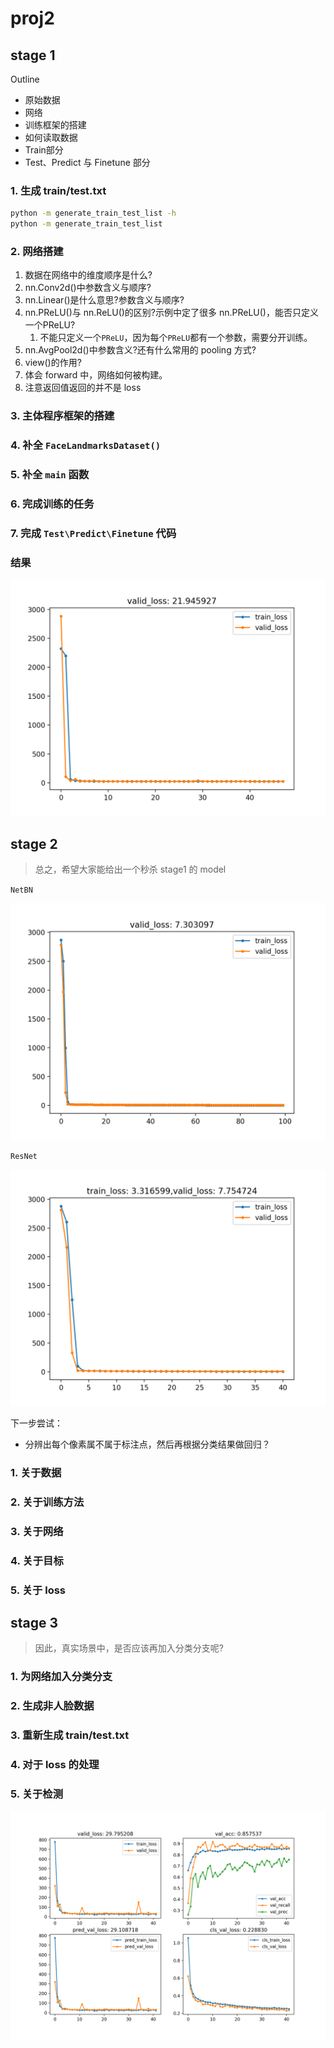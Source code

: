 # proj2

## stage 1

Outline

- 原始数据
- 网络
- 训练框架的搭建
- 如何读取数据
- Train部分
- Test、Predict 与 Finetune 部分

### 1. 生成 train/test.txt

```bash
python -m generate_train_test_list -h
python -m generate_train_test_list
```

### 2. 网络搭建

1. 数据在网络中的维度顺序是什么?
2. nn.Conv2d()中参数含义与顺序?
3. nn.Linear()是什么意思?参数含义与顺序?
4. nn.PReLU()与 nn.ReLU()的区别?示例中定了很多 nn.PReLU()，能否只定义一个PReLU?
   1. 不能只定义一个`PReLU`，因为每个`PReLU`都有一个参数，需要分开训练。
5. nn.AvgPool2d()中参数含义?还有什么常用的 pooling 方式?
6. view()的作用?
7. 体会 forward 中，网络如何被构建。
8. 注意返回值返回的并不是 loss

### 3. 主体程序框架的搭建

### 4. 补全 `FaceLandmarksDataset()`

### 5. 补全 `main` 函数

### 6. 完成训练的任务

### 7. 完成 `Test\Predict\Finetune` 代码

### 结果

![result](results/stage1/XYnKbswu3xMQgWgMmLMNqO/result.png)

## stage 2

> 总之，希望大家能给出一个秒杀 stage1 的 model

`NetBN`

![result](results/stage2/qLD2TuH3S0ZuuMYPwBgvPP/result.png)

`ResNet`

![result](results/stage2/EWNmTY2rIsvFs1tLGZPyNg/result.png)

下一步尝试：

- 分辨出每个像素属不属于标注点，然后再根据分类结果做回归？

### 1. 关于数据

### 2. 关于训练方法

### 3. 关于网络

### 4. 关于目标

### 5. 关于 loss

## stage 3

> 因此，真实场景中，是否应该再加入分类分支呢?

### 1. 为网络加入分类分支

### 2. 生成非人脸数据

### 3. 重新生成 train/test.txt

### 4. 对于 loss 的处理

### 5. 关于检测

![result](results/stage3/iIdJju2t1wfI4TSaPqBbDB/result.png)
